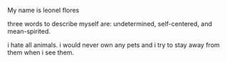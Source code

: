 My name is leonel flores

three words to describe myself are: undetermined, self-centered, and mean-spirited. 

i hate all animals. i would never own any pets and i try to stay away from them when i see them. 

